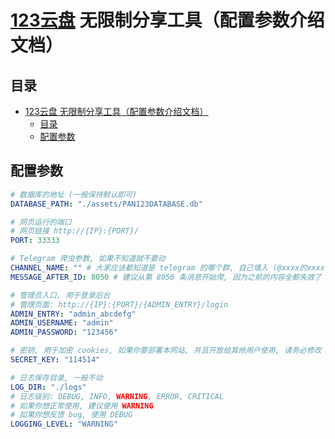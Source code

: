 # [123云盘](https://www.123pan.com) 无限制分享工具（配置参数介绍文档）

## 目录

- [123云盘 无限制分享工具（配置参数介绍文档）](#123云盘-无限制分享工具配置参数介绍文档)
  - [目录](#目录)
  - [配置参数](#配置参数)

## 配置参数

```yaml
# 数据库的地址 (一般保持默认即可)
DATABASE_PATH: "./assets/PAN123DATABASE.db"

# 网页运行的端口
# 网页链接 http://{IP}:{PORT}/
PORT: 33333

# Telegram 爬虫参数, 如果不知道就不要动
CHANNEL_NAME: "" # 大家应该都知道是 telegram 的哪个群, 自己填入 (@xxxx的xxxx部分), GitHub不明说了
MESSAGE_AFTER_ID: 8050 # 建议从第 8050 条消息开始爬, 因为之前的内容全都失效了

# 管理员入口, 用于登录后台
# 管理页面: http://{IP}:{PORT}/{ADMIN_ENTRY}/login
ADMIN_ENTRY: "admin_abcdefg"
ADMIN_USERNAME: "admin"
ADMIN_PASSWORD: "123456"

# 密钥, 用于加密 cookies, 如果你要部署本网站, 并且开放给其他用户使用, 请务必修改
SECRET_KEY: "114514"

# 日志保存目录, 一般不动
LOG_DIR: "./logs"
# 日志级别: DEBUG, INFO, WARNING, ERROR, CRITICAL
# 如果你想正常使用, 建议使用 WARNING
# 如果你想反馈 bug, 使用 DEBUG
LOGGING_LEVEL: "WARNING"
```